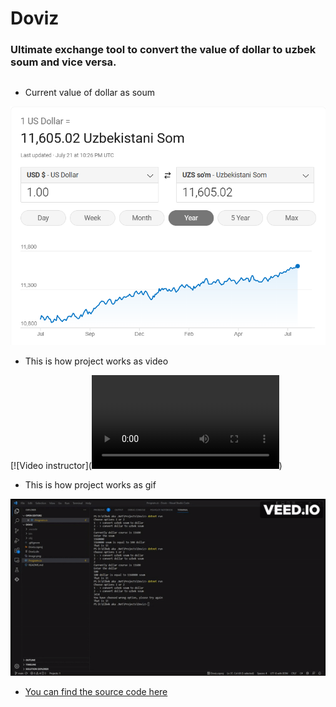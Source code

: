 # Doviz
### Ultimate exchange tool to convert the value of dollar to uzbek soum and vice versa.
##
* Current value of dollar as soum 


![!\[Alt text\](./Assets/Images/image.png)](Assets/Images/image.png)

* This is how project works as video

[![Video instructor](<video src="Assets/Videos/de9fd89d-a572-4773-a867-e682418415e9.mp4" controls title="Title"></video>)



* This is how project works as gif



![\[Vide experience\](c:/Users/zzrxm/Videos/IMG_2521.MOV)](<Assets/Images/ezgif.com-video-to-gif (1).gif>)

* [You can find the source code here](https://github.com/Aziz7574/Doviz)